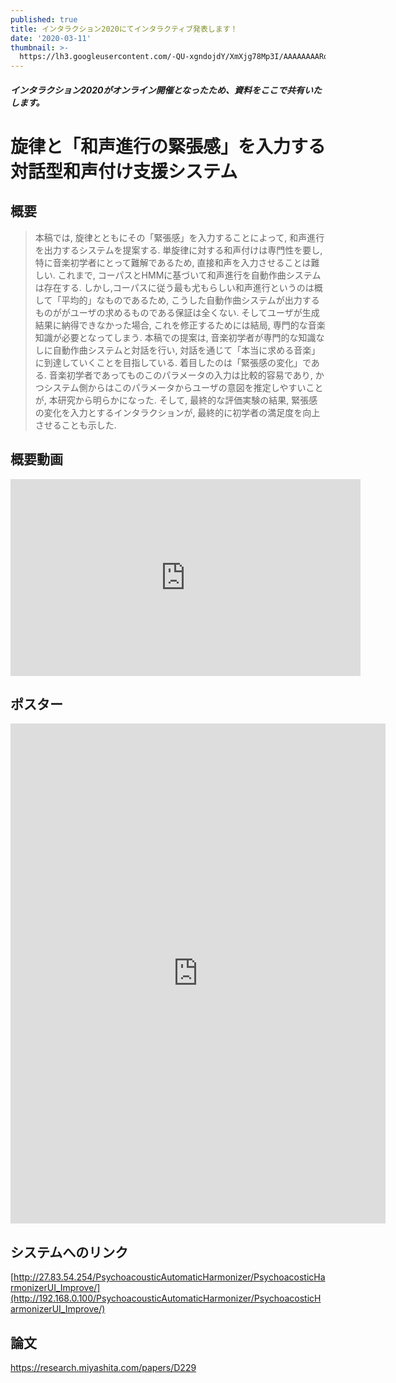 ```yaml
---
published: true
title: インタラクション2020にてインタラクティブ発表します！
date: '2020-03-11'
thumbnail: >-
  https://lh3.googleusercontent.com/-QU-xgndojdY/XmXjg78Mp3I/AAAAAAAARqc/VpY4rX0J6Kk0tYod5RwmIFkE1jt06jl2gCLcBGAsYHQ/%25E3%2582%25B9%25E3%2583%25A9%25E3%2582%25A4%25E3%2583%25891.PNG
---
```

##### インタラクション2020がオンライン開催となったため、資料をここで共有いたします。

# 旋律と「和声進行の緊張感」を入力する対話型和声付け支援システム

## **概要**

> 本稿では, 旋律とともにその「緊張感」を入力することによって, 和声進行を出力するシステムを提案する.  単旋律に対する和声付けは専門性を要し, 特に音楽初学者にとって難解であるため, 直接和声を入力させることは難しい.  これまで,  コーパスとHMMに基づいて和声進行を自動作曲システムは存在する. しかし,コーパスに従う最も尤もらしい和声進行というのは概して「平均的」なものであるため, こうした自動作曲システムが出力するものががユーザの求めるものである保証は全くない. そしてユーザが生成結果に納得できなかった場合, これを修正するためには結局, 専門的な音楽知識が必要となってしまう. 本稿での提案は, 音楽初学者が専門的な知識なしに自動作曲システムと対話を行い, 対話を通じて「本当に求める音楽」に到達していくことを目指している. 着目したのは「緊張感の変化」である. 音楽初学者であってものこのパラメータの入力は比較的容易であり, かつシステム側からはこのパラメータからユーザの意図を推定しやすいことが, 本研究から明らかになった. そして, 最終的な評価実験の結果, 緊張感の変化を入力とするインタラクションが, 最終的に初学者の満足度を向上させることも示した.

## 概要動画

<iframe width="560" height="315" src="https://www.youtube.com/embed/ClNgCaeiRBs" frameborder="0" allow="accelerometer; autoplay; encrypted-media; gyroscope; picture-in-picture" allowfullscreen></iframe>

## **ポスター**

<center><embed src="https://drive.google.com/file/d/11Fr8iEuVKksGotDNeGESqUmiFGS3h8EJ/preview" type="application/pdf" width="600px" height="800px"></center>

## **システムへのリンク**

<!--StartFragment-->

[http://27.83.54.254/PsychoacousticAutomaticHarmonizer/PsychoacosticHarmonizerUI_Improve/](http://192.168.0.100/PsychoacousticAutomaticHarmonizer/PsychoacosticHarmonizerUI_Improve/)

<!--EndFragment-->

## 論文

<!--StartFragment-->

<https://research.miyashita.com/papers/D229>

<!--EndFragment-->